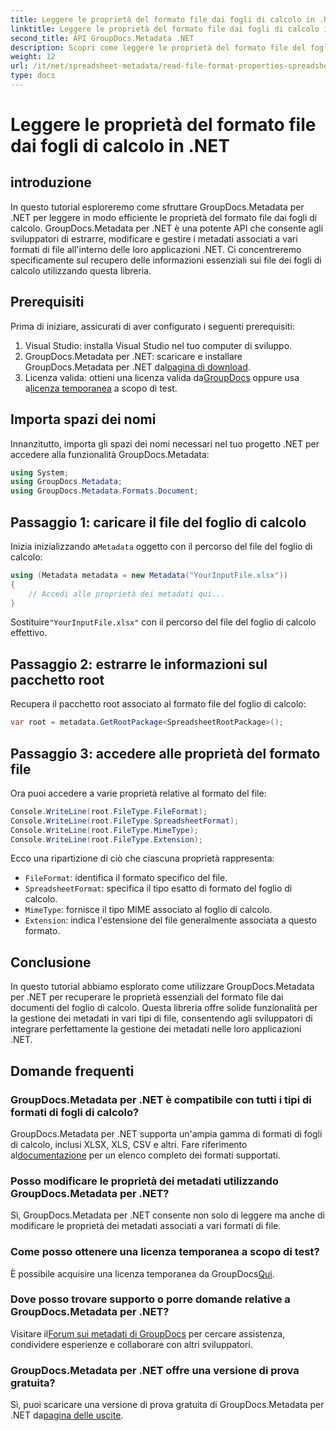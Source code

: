 ```yaml
---
title: Leggere le proprietà del formato file dai fogli di calcolo in .NET
linktitle: Leggere le proprietà del formato file dai fogli di calcolo in .NET
second_title: API GroupDocs.Metadata .NET
description: Scopri come leggere le proprietà del formato file del foglio di calcolo utilizzando GroupDocs.Metadata per .NET. Accedi al formato file, al tipo MIME e altro ancora con semplici chiamate API.
weight: 12
url: /it/net/spreadsheet-metadata/read-file-format-properties-spreadsheets/
type: docs
---
```

# Leggere le proprietà del formato file dai fogli di calcolo in .NET

## introduzione
In questo tutorial esploreremo come sfruttare GroupDocs.Metadata per .NET per leggere in modo efficiente le proprietà del formato file dai fogli di calcolo. GroupDocs.Metadata per .NET è una potente API che consente agli sviluppatori di estrarre, modificare e gestire i metadati associati a vari formati di file all'interno delle loro applicazioni .NET. Ci concentreremo specificamente sul recupero delle informazioni essenziali sui file dei fogli di calcolo utilizzando questa libreria.
## Prerequisiti
Prima di iniziare, assicurati di aver configurato i seguenti prerequisiti:
1. Visual Studio: installa Visual Studio nel tuo computer di sviluppo.
2.  GroupDocs.Metadata per .NET: scaricare e installare GroupDocs.Metadata per .NET dal[pagina di download](https://releases.groupdocs.com/metadata/net/).
3.  Licenza valida: ottieni una licenza valida da[GroupDocs](https://purchase.groupdocs.com/buy) oppure usa a[licenza temporanea](https://purchase.groupdocs.com/temporary-license/) a scopo di test.

## Importa spazi dei nomi
Innanzitutto, importa gli spazi dei nomi necessari nel tuo progetto .NET per accedere alla funzionalità GroupDocs.Metadata:
```csharp
using System;
using GroupDocs.Metadata;
using GroupDocs.Metadata.Formats.Document;
```
## Passaggio 1: caricare il file del foglio di calcolo
 Inizia inizializzando a`Metadata` oggetto con il percorso del file del foglio di calcolo:
```csharp
using (Metadata metadata = new Metadata("YourInputFile.xlsx"))
{
    // Accedi alle proprietà dei metadati qui...
}
```
 Sostituire`"YourInputFile.xlsx"` con il percorso del file del foglio di calcolo effettivo.
## Passaggio 2: estrarre le informazioni sul pacchetto root
Recupera il pacchetto root associato al formato file del foglio di calcolo:
```csharp
var root = metadata.GetRootPackage<SpreadsheetRootPackage>();
```
## Passaggio 3: accedere alle proprietà del formato file
Ora puoi accedere a varie proprietà relative al formato del file:
```csharp
Console.WriteLine(root.FileType.FileFormat);
Console.WriteLine(root.FileType.SpreadsheetFormat);
Console.WriteLine(root.FileType.MimeType);
Console.WriteLine(root.FileType.Extension);
```
Ecco una ripartizione di ciò che ciascuna proprietà rappresenta:
- `FileFormat`: identifica il formato specifico del file.
- `SpreadsheetFormat`: specifica il tipo esatto di formato del foglio di calcolo.
- `MimeType`: fornisce il tipo MIME associato al foglio di calcolo.
- `Extension`: indica l'estensione del file generalmente associata a questo formato.

## Conclusione
In questo tutorial abbiamo esplorato come utilizzare GroupDocs.Metadata per .NET per recuperare le proprietà essenziali del formato file dai documenti del foglio di calcolo. Questa libreria offre solide funzionalità per la gestione dei metadati in vari tipi di file, consentendo agli sviluppatori di integrare perfettamente la gestione dei metadati nelle loro applicazioni .NET.

## Domande frequenti
### GroupDocs.Metadata per .NET è compatibile con tutti i tipi di formati di fogli di calcolo?
 GroupDocs.Metadata per .NET supporta un'ampia gamma di formati di fogli di calcolo, inclusi XLSX, XLS, CSV e altri. Fare riferimento al[documentazione](https://tutorials.groupdocs.com/metadata/net/) per un elenco completo dei formati supportati.
### Posso modificare le proprietà dei metadati utilizzando GroupDocs.Metadata per .NET?
Sì, GroupDocs.Metadata per .NET consente non solo di leggere ma anche di modificare le proprietà dei metadati associati a vari formati di file.
### Come posso ottenere una licenza temporanea a scopo di test?
 È possibile acquisire una licenza temporanea da GroupDocs[Qui](https://purchase.groupdocs.com/temporary-license/).
### Dove posso trovare supporto o porre domande relative a GroupDocs.Metadata per .NET?
 Visitare il[Forum sui metadati di GroupDocs](https://forum.groupdocs.com/c/metadata/14) per cercare assistenza, condividere esperienze e collaborare con altri sviluppatori.
### GroupDocs.Metadata per .NET offre una versione di prova gratuita?
 Sì, puoi scaricare una versione di prova gratuita di GroupDocs.Metadata per .NET da[pagina delle uscite](https://releases.groupdocs.com/).